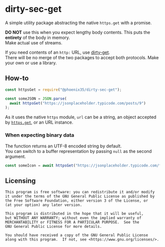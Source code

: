 # dirty-sec-get
A simple utility package abstracting the native `https.get` with a promise.


**DO NOT** use this when you expect lengthy body contents. This puts the **entirety** of the body in memory.  
Make actual use of streams.

If you need contents of an `http:` URL, use [dirty-get](<https://github.com/Phoenix35/dirty-get>).  
There will be no merge of the two packages to accept both protocols. Make your own or use a library.

## How-to
```js
const httpsGet = require("@phoenix35/dirty-sec-get");
```
```js
const someJSON = JSON.parse(
  await httpsGet("https://jsonplaceholder.typicode.com/posts/9")
);
```

As it uses the native `https` module, `url` can be a string, an object accepted by [`https.get`](<https://nodejs.org/api/https.html#https_https_get_url_options_callback>), or an URL instance.

### When expecting binary data
The function returns an UTF-8 encoded string by default.  
You can switch to a buffer representation by passing `null` as the second argument.
```js
const someIcon = await httpsGet("https://jsonplaceholder.typicode.com/favicon.ico", null);
```

## Licensing
    This program is free software: you can redistribute it and/or modify
    it under the terms of the GNU General Public License as published by
    the Free Software Foundation, either version 3 of the License, or
    (at your option) any later version.

    This program is distributed in the hope that it will be useful,
    but WITHOUT ANY WARRANTY; without even the implied warranty of
    MERCHANTABILITY or FITNESS FOR A PARTICULAR PURPOSE.  See the
    GNU General Public License for more details.

    You should have received a copy of the GNU General Public License
    along with this program.  If not, see <https://www.gnu.org/licenses/>.